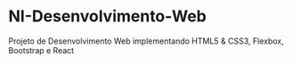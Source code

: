 # NI-Desenvolvimento-Web
Projeto de Desenvolvimento Web implementando HTML5 &amp; CSS3, Flexbox, Bootstrap e React
